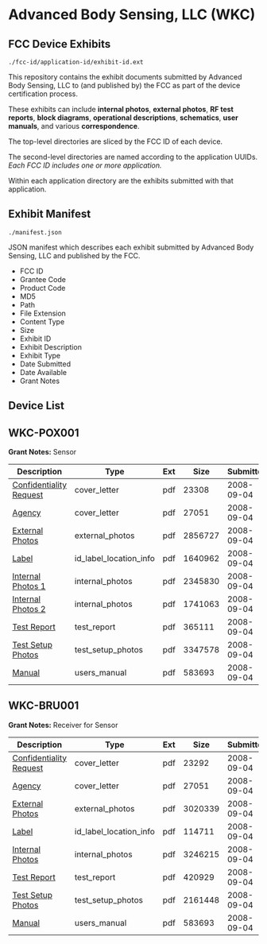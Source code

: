 # Advanced Body Sensing, LLC (WKC)
## FCC Device Exhibits

```
./fcc-id/application-id/exhibit-id.ext
```

This repository contains the exhibit documents submitted by Advanced Body Sensing, LLC to (and published by) the FCC as part of the device certification process.

These exhibits can include **internal photos**, **external photos**, **RF test reports**, **block diagrams**, **operational descriptions**, **schematics**, **user manuals**, and various **correspondence**.

The top-level directories are sliced by the FCC ID of each device.

The second-level directories are named according to the application UUIDs. *Each FCC ID includes one or more application.*

Within each application directory are the exhibits submitted with that application. 

## Exhibit Manifest

```
./manifest.json
```

JSON manifest which describes each exhibit submitted by Advanced Body Sensing, LLC and published by the FCC.

- FCC ID
- Grantee Code
- Product Code
- MD5
- Path
- File Extension
- Content Type
- Size
- Exhibit ID
- Exhibit Description
- Exhibit Type
- Date Submitted
- Date Available
- Grant Notes

## Device List
## WKC-POX001
**Grant Notes:** Sensor

| Description | Type | Ext | Size | Submitted | Available |
| ----------- | ---- | --- | ---- | --------- | --------- |
| [Confidentiality Request](WKC-POX001/5b2ddb2868cc3e12d36c868b03f96a02/995259.pdf) | cover_letter | pdf | 23308 | 2008-09-04 | 2008-09-04 |
| [Agency](WKC-POX001/5b2ddb2868cc3e12d36c868b03f96a02/995260.pdf) | cover_letter | pdf | 27051 | 2008-09-04 | 2008-09-04 |
| [External Photos](WKC-POX001/5b2ddb2868cc3e12d36c868b03f96a02/995250.pdf) | external_photos | pdf | 2856727 | 2008-09-04 | 2008-09-04 |
| [Label](WKC-POX001/5b2ddb2868cc3e12d36c868b03f96a02/995251.pdf) | id_label_location_info | pdf | 1640962 | 2008-09-04 | 2008-09-04 |
| [Internal Photos 1](WKC-POX001/5b2ddb2868cc3e12d36c868b03f96a02/995252.pdf) | internal_photos | pdf | 2345830 | 2008-09-04 | 2008-09-04 |
| [Internal Photos 2](WKC-POX001/5b2ddb2868cc3e12d36c868b03f96a02/995253.pdf) | internal_photos | pdf | 1741063 | 2008-09-04 | 2008-09-04 |
| [Test Report](WKC-POX001/5b2ddb2868cc3e12d36c868b03f96a02/995256.pdf) | test_report | pdf | 365111 | 2008-09-04 | 2008-09-04 |
| [Test Setup Photos](WKC-POX001/5b2ddb2868cc3e12d36c868b03f96a02/995257.pdf) | test_setup_photos | pdf | 3347578 | 2008-09-04 | 2008-09-04 |
| [Manual](WKC-POX001/5b2ddb2868cc3e12d36c868b03f96a02/995258.pdf) | users_manual | pdf | 583693 | 2008-09-04 | 2008-09-04 |
## WKC-BRU001
**Grant Notes:** Receiver for Sensor

| Description | Type | Ext | Size | Submitted | Available |
| ----------- | ---- | --- | ---- | --------- | --------- |
| [Confidentiality Request](WKC-BRU001/ad80dfc185fa7d677afb85baa737f1da/995270.pdf) | cover_letter | pdf | 23292 | 2008-09-04 | 2008-09-04 |
| [Agency](WKC-BRU001/ad80dfc185fa7d677afb85baa737f1da/995260.pdf) | cover_letter | pdf | 27051 | 2008-09-04 | 2008-09-04 |
| [External Photos](WKC-BRU001/ad80dfc185fa7d677afb85baa737f1da/995262.pdf) | external_photos | pdf | 3020339 | 2008-09-04 | 2008-09-04 |
| [Label](WKC-BRU001/ad80dfc185fa7d677afb85baa737f1da/995263.pdf) | id_label_location_info | pdf | 114711 | 2008-09-04 | 2008-09-04 |
| [Internal Photos](WKC-BRU001/ad80dfc185fa7d677afb85baa737f1da/995264.pdf) | internal_photos | pdf | 3246215 | 2008-09-04 | 2008-09-04 |
| [Test Report](WKC-BRU001/ad80dfc185fa7d677afb85baa737f1da/995267.pdf) | test_report | pdf | 420929 | 2008-09-04 | 2008-09-04 |
| [Test Setup Photos](WKC-BRU001/ad80dfc185fa7d677afb85baa737f1da/995268.pdf) | test_setup_photos | pdf | 2161448 | 2008-09-04 | 2008-09-04 |
| [Manual](WKC-BRU001/ad80dfc185fa7d677afb85baa737f1da/995258.pdf) | users_manual | pdf | 583693 | 2008-09-04 | 2008-09-04 |
